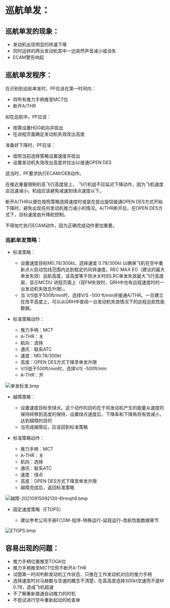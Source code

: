 # **巡航单发：**

## **巡航单发的现象：**

* 发动机出现明显的转速下降
* 同时运转的两台发动机其中一边突然声音减小或消失
* ECAM警告响起

## **巡航单发程序：**

在识别到巡航单发时，PF应该在第一时间内：

* 将所有推力手柄推至MCT位
* 断开A/THR

如在巡航中，PF应该：

* 按需设置HDG航向并拔出
* 在进程页面确定发动机失效改出高度

准备好下降时，PF应该：

* 按照当前选择策略设置速度并拔出
* 设置发动机失效改出高度并拉出以接通OPEN DES

适当时，PF要求执行ECAM/OEB动作。

在接近重量限制的高飞行高度层上， 飞行机组不应延迟下降动作，因为飞机速度会迅速减小。机组应该避免减速到绿点速度以下。

断开A/THR以便在按照策略选择速度时或是在拔出旋钮接通OPEN DES方式开始下降时，避免出现任何发动机推力减小的情况。A/THR断开后，在OPEN DES方式下，目标速度由升降舵控制。

不得匆忙执行ECAM动作，因为正确完成动作更加重要。 

### 巡航单发策略：

* 标准策略：

  * 设置速度目标M0.78/300kt。选择速度 0.78/300kt 以确保飞机在空中重新点火启动包线范围内达到稳定的风转速度。REC MAX EO（建议的最大单发失效）巡航高度，该高度等于防冰关时的LRC单发失效最大飞行高度层，显示MCDU 进程页面上（双FM失效时，QRH中也有远程速度时的一台发动机失效总升限）。
  * 当 V/S低于500ft/min时，选择V/S -500 ft/min并接通A/THR。一旦建立在改平高度上，可以从QRH中查阅一台发动机失效情况下的远程巡航性能数据。
* 标准策略动作：

  * 推力手柄：MCT
  * A-THR：关
  * 航向：选择
  * 通讯：联系ATC
  * 速度：M0.78/300kt
  * 高度：OPEN DES方式下降至单发升限
  * V/S低于500ft/min时，选择V/S -500ft/min
  * A-THR：开

![单发标准.bmp](assets/单发标准-20210827121543-k7xizwk.bmp "标准策略示意图")

* 越障策略：

  * 设置速度目标至绿点。这个动作的目的在于将发动机产生的能量从速度的保持转移到高度的保持，设置绿点速度后，下降率和下降角将有效减小，达到越障的目的
  * 当完成越障后，应该回到标准策略
* 标准策略动作：

  * 推力手柄：MCT
  * A-THR：关
  * 航向：选择
  * 通讯：联系ATC
  * 速度：绿点
  * 高度：OPEN DES方式下降至单发升限
  * 越障完成后，返回标准策略

![越障-20210915092130-6lrmqh9.bmp](assets/越障-20210915092130-6lrmqh9-20210915092223-vpxpgli.bmp)

* 固定速度策略（ETOPS）

  * 建议参考公司手册FCOM-程序-特殊运行-延程运行-改航性能数据章节

![ETOPS.bmp](assets/ETOPS-20210827132706-y5hkrrw.bmp "固定速度策略示意图")

## **容易出现的问题：**

* 推力手柄位置推至TOGA位
* 推力手柄推至MCT位但不断开A-THR
* 试图第一时间判断发动机工作状态，只推在工作发动机对应的推力手柄
* 选择速度时对马赫数与空速的概念不清楚，在高高度选择300kt空速而不是M 0.78，造成飞机超速
* 不了解重新接通自动推力的时机
* 不尝试进行空中重新起动的检查单
